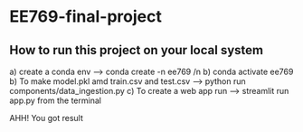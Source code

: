 # EE769-final-project

## How to run this project on your local system 

a) create a conda env --> conda create -n ee769 /n
b) conda activate ee769
b) To make model.pkl amd train.csv and test.csv --> python run components/data_ingestion.py
c) To create a web app run --> streamlit run app.py from the terminal 

AHH! You got result 
